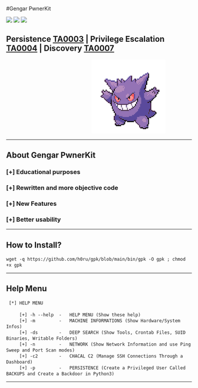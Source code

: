 #Gengar PwnerKit

<div>
    <img src="https://img.shields.io/badge/-Linux-grey?logo=Linux&logoColor=white" width="70px">
    <img src="https://img.shields.io/badge/-Bash-green?logo=GNU-Bash&logoColor=white" width="70px">
    <img src="https://img.shields.io/badge/-Python3-3776AB?logo=Python&logoColor=white" width="90px">
</div>

## Persistence [TA0003](https://attack.mitre.org/tactics/TA0003/) | Privilege Escalation [TA0004](https://attack.mitre.org/tactics/TA0004/) | Discovery [TA0007](https://attack.mitre.org/tactics/TA0007/)
 
                    ![image](https://github.com/h0ru/gpk/blob/main/gengar.gif)

---
 
## About Gengar PwnerKit
### [+] Educational purposes
### [+] Rewritten and more objective code
### [+] New Features
### [+] Better usability
---

## How to Install?
```
wget -q https://github.com/h0ru/gpk/blob/main/bin/gpk -O gpk ; chmod +x gpk
```
---
## Help Menu
```
 [*] HELP MENU

     [+] -h --help  -   HELP MENU (Show these help)
     [+] -m         -   MACHINE INFORMATIONS (Show Hardware/System Infos)
     [+] -ds        -   DEEP SEARCH (Show Tools, Crontab Files, SUID Binaries, Writable Folders)
     [+] -n         -   NETWORK (Show Network Information and use Ping Sweep and Port Scan modes)
     [+] -c2        -   CHACAL C2 (Manage SSH Connections Through a Dashboard)
     [+] -p         -   PERSISTENCE (Create a Privileged User Called BACKUPS and Create a Backdoor in Python3)
```
---
